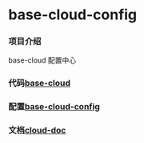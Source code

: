 # base-cloud-config

### 项目介绍
base-cloud 配置中心


### 代码[base-cloud](https://gitee.com/none_heart/base-cloud)
### 配置[base-cloud-config](https://gitee.com/none_heart/base-cloud-config)
### 文档[cloud-doc](https://gitee.com/none_heart/cloud-doc/)

